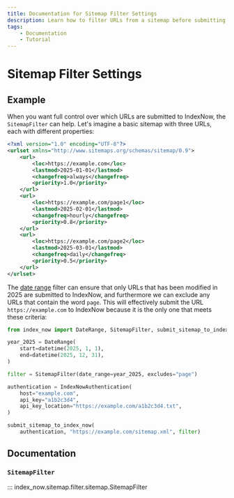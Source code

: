 ```yaml
---
title: Documentation for Sitemap Filter Settings
description: Learn how to filter URLs from a sitemap before submitting them in bulk to IndexNow. Includes code examples for both beginners and advanced users.
tags:
    - Documentation
    - Tutorial
---
```


# Sitemap Filter Settings
## Example
When you want full control over which URLs are submitted to IndexNow, the `SitemapFilter` can help. Let's imagine a basic sitemap with three URLs, each with different properties:

```xml linenums="1" title="sitemap.xml" hl_lines="4-5 10-11 16-17"
<?xml version="1.0" encoding="UTF-8"?>
<urlset xmlns="http://www.sitemaps.org/schemas/sitemap/0.9">
    <url>
        <loc>https://example.com</loc>
        <lastmod>2025-01-01</lastmod>
        <changefreq>always</changefreq>
        <priority>1.0</priority>
    </url>
    <url>
        <loc>https://example.com/page1</loc>
        <lastmod>2025-02-01</lastmod>
        <changefreq>hourly</changefreq>
        <priority>0.8</priority>
    </url>
    <url>
        <loc>https://example.com/page2</loc>
        <lastmod>2025-03-01</lastmod>
        <changefreq>daily</changefreq>
        <priority>0.5</priority>
    </url>
</urlset>
```

The [date range](date-range.md) filter can ensure that only URLs that has been modified in 2025 are submitted to IndexNow, and furthermore we can exclude any URLs that contain the word `page`. This will effectively submit the URL `https://example.com` to IndexNow because it is the only one that meets these criteria:

```python linenums="1" hl_lines="4-5"
from index_now import DateRange, SitemapFilter, submit_sitemap_to_index_now, IndexNowAuthentication

year_2025 = DateRange(
    start=datetime(2025, 1, 1),
    end=datetime(2025, 12, 31),
)

filter = SitemapFilter(date_range=year_2025, excludes="page")

authentication = IndexNowAuthentication(
    host="example.com",
    api_key="a1b2c3d4",
    api_key_location="https://example.com/a1b2c3d4.txt",
)

submit_sitemap_to_index_now(
    authentication, "https://example.com/sitemap.xml", filter)
```

## Documentation
### `SitemapFilter`
::: index_now.sitemap.filter.sitemap.SitemapFilter
